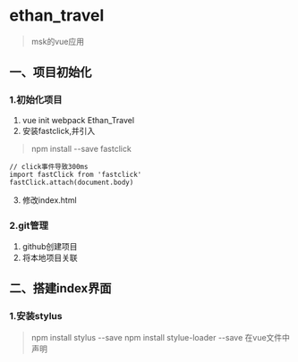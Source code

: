 # ethan_travel

> msk的vue应用
## 一、项目初始化
### 1.初始化项目
1. vue init webpack  Ethan_Travel
2. 安装fastclick,并引入
> npm install --save fastclick
```
// click事件导致300ms
import fastClick from 'fastclick'
fastClick.attach(document.body)
```

3. 修改index.html
> <meta name="viewport" content="width=device-width,initial-scale=1.0,
    minimum-scale=1.0,maximum-scale=1.0,user-scalable=no">
### 2.git管理
1. github创建项目
2. 将本地项目关联

## 二、搭建index界面
### 1.安装stylus
 > npm install stylus --save
 > npm install stylue-loader --save
 > 在vue文件中声明<style lang="stylus">
### 2. 使用icon-font
1. icon-font网站下载（选中有用的添加到购物车，下载到本地）
2. 导入本地项目（在本地@/assets/styles/iconfont下放入：[.eot , .svg , .ttf , .woff]四个文件，在本地@/assets/styles放入：[iconfont.css]）
3. 修改iconfont.css引入的路径
4. 在html中使用 <span class="iconfont">&#xe624;</span>【&#xe624;是从官网中复制代码的来】
> 创建别名：在webpack.base.conf.js中 添加'styles': resolve('src/assets/styles')
### 3. 创建轮播图，使用swiper
#### 1. git的新分支：
1. 创建并切换新分支：git checkout -b <分支名>
2. 
#### 2. 引入swiper

### 4. 添加推荐模块。
### 5. 添加ajax(axios)
1. 安装npm install axios --save
2. 引用
## 三、搭建city界面
### 1. better-scroll
```
    npm install better-scroll --save
```